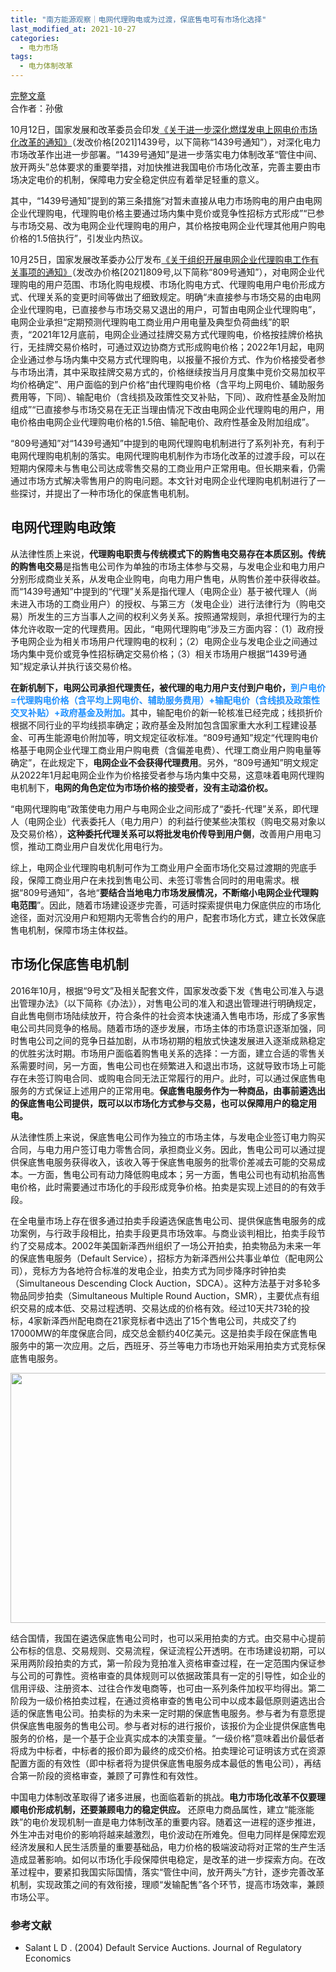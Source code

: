 ```yaml
---
title: "南方能源观察｜电网代理购电或为过渡，保底售电可有市场化选择"
last_modified_at: 2021-10-27
categories:
  - 电力市场
tags:
  - 电力体制改革
---
```


[完整文章](https://mp.weixin.qq.com/s/4rQTQBVimtPnUmpQX5-ZJQ)  
合作者：孙傲

10月12日，国家发展和改革委员会印发[《关于进一步深化燃煤发电上网电价市场化改革的通知》](https://www.ndrc.gov.cn/xxgk/zcfb/tz/202110/t20211012_1299461_ext.html)（发改价格[2021]1439号，以下简称“1439号通知”），对深化电力市场改革作出进一步部署。“1439号通知”是进一步落实电力体制改革“管住中间、放开两头”总体要求的重要举措，对加快推进我国电价市场化改革，完善主要由市场决定电价的机制，保障电力安全稳定供应有着举足轻重的意义。

其中，“1439号通知”提到的第三条措施“对暂未直接从电力市场购电的用户由电网企业代理购电，代理购电价格主要通过场内集中竞价或竞争性招标方式形成”“已参与市场交易、改为电网企业代理购电的用户，其价格按电网企业代理其他用户购电价格的1.5倍执行”，引发业内热议。

10月25日，国家发展改革委办公厅发布[《关于组织开展电网企业代理购电工作有关事项的通知》](https://www.ndrc.gov.cn/xxgk/zcfb/tz/202110/t20211026_1300892_ext.html)（发改办价格[2021]809号,以下简称“809号通知”），对电网企业代理购电的用户范围、市场化购电规模、市场化购电方式、代理购电用户电价形成方式、代理关系的变更时间等做出了细致规定。明确“未直接参与市场交易的由电网企业代理购电，已直接参与市场交易又退出的用户，可暂由电网企业代理购电”，电网企业承担“定期预测代理购电工商业用户用电量及典型负荷曲线”的职责，“2021年12月底前，电网企业通过挂牌交易方式代理购电，价格按挂牌价格执行，无挂牌交易价格时，可通过双边协商方式形成购电价格；2022年1月起，电网企业通过参与场内集中交易方式代理购电，以报量不报价方式、作为价格接受者参与市场出清，其中采取挂牌交易方式的，价格继续按当月月度集中竞价交易加权平均价格确定”、用户面临的到户价格“由代理购电价格（含平均上网电价、辅助服务费用等，下同）、输配电价（含线损及政策性交叉补贴，下同）、政府性基金及附加组成”“已直接参与市场交易在无正当理由情况下改由电网企业代理购电的用户，用电价格由电网企业代理购电价格的1.5倍、输配电价、政府性基金及附加组成”。

“809号通知”对“1439号通知”中提到的电网代理购电机制进行了系列补充，有利于电网代理购电机制的落实。电网代理购电机制作为市场化改革的过渡手段，可以在短期内保障未与售电公司达成零售交易的工商业用户正常用电。但长期来看，仍需通过市场方式解决零售用户的购电问题。本文针对电网企业代理购电机制进行了一些探讨，并提出了一种市场化的保底售电机制。

## 电网代理购电政策

从法律性质上来说，**代理购电职责与传统模式下的购售电交易存在本质区别。传统的购售电交易**是指售电公司作为单独的市场主体参与交易，与发电企业和电力用户分别形成商业关系，从发电企业购电，向电力用户售电，从购售价差中获得收益。而“1439号通知”中提到的“代理”关系是指代理人（电网企业）基于被代理人（尚未进入市场的工商业用户）的授权、与第三方（发电企业）进行法律行为（购电交易）所发生的三方当事人之间的权利义务关系。按照通常规则，承担代理行为的主体允许收取一定的代理费用。因此，“电网代理购电”涉及三方面内容：（1）政府授予电网企业为相关市场用户代理购电的权利；（2）电网企业与发电企业之间通过场内集中竞价或竞争性招标确定交易价格；（3）相关市场用户根据“1439号通知”规定承认并执行该交易价格。

**在新机制下，电网公司承担代理责任，被代理的电力用户支付到户电价，**<span style="color:DodgerBlue">**到户电价=代理购电价格（含平均上网电价、辅助服务费用）+输配电价（含线损及政策性交叉补贴）+政府基金及附加。**</span>其中，输配电价的新一轮核准已经完成；线损折价根据不同行业的平均线损率确定；政府基金及附加包含国家重大水利工程建设基金、可再生能源电价附加等，明文规定征收标准。“809号通知”规定“代理购电价格基于电网企业代理工商业用户购电费（含偏差电费）、代理工商业用户购电量等确定”，在此规定下，**电网企业不会获得代理费用**。另外，“809号通知”明文规定从2022年1月起电网企业作为价格接受者参与场内集中交易，这意味着电网代理购电机制下，**电网的角色定位为市场价格的接受者，没有主动溢价权。**

“电网代理购电”政策使电力用户与电网企业之间形成了“委托-代理”关系，即代理人（电网企业）代表委托人（电力用户）的利益行使某些决策权（购电交易对象以及交易价格），**这种委托代理关系可以将批发电价传导到用户侧**，改善用户用电习惯，推动工商业用户自发优化用电行为。

综上，电网企业代理购电机制可作为工商业用户全面市场化交易过渡期的兜底手段，保障工商业用户在未找到售电公司、未签订零售合同时的用电需求。根据“809号通知”，各地“**要结合当地电力市场发展情况，不断缩小电网企业代理购电范围**”。因此，随着市场建设逐步完善，可适时探索提供电力保底供应的市场化途径，面对沉没用户和短期内无零售合约的用户，配套市场化方式，建立长效保底售电机制，保障市场主体权益。

## 市场化保底售电机制

2016年10月，根据“9号文”及相关配套文件，国家发改委下发《售电公司准入与退出管理办法》（以下简称《办法》），对售电公司的准入和退出管理进行明确规定，自此售电侧市场陆续放开，符合条件的社会资本快速涌入售电市场，形成了多家售电公司共同竞争的格局。随着市场的逐步发展，市场主体的市场意识逐渐加强，同时售电公司之间的竞争日益加剧，从市场初期的粗放式快速发展进入逐渐成熟稳定的优胜劣汰时期。市场用户面临着购售电关系的选择：一方面，建立合适的零售关系需要时间，另一方面，售电公司也在频繁进入和退出市场，这就导致市场上可能存在未签订购电合同、或购电合同无法正常履行的用户。此时，可以通过保底售电服务的方式保证上述用户的正常用电。**保底售电服务作为一种商品，由事前遴选出的保底售电公司提供，既可以以市场化方式参与交易，也可以保障用户的稳定用电。**

从法律性质上来说，保底售电公司作为独立的市场主体，与发电企业签订电力购买合同，与电力用户签订电力零售合同，承担商业义务。因此，售电公司可以通过提供保底售电服务获得收入，该收入等于保底售电服务的批零价差减去可能的交易成本。一方面，售电公司有动力降低购电成本；另一方面，售电公司也有动机抬高售电价格，此时需要通过市场化的手段形成竞争价格。拍卖是实现上述目的的有效手段。

在全电量市场上存在很多通过拍卖手段遴选保底售电公司、提供保底售电服务的成功案例，与行政手段相比，拍卖手段更具市场效率。与商业谈判相比，拍卖手段节约了交易成本。2002年美国新泽西州组织了一场公开拍卖，拍卖物品为未来一年的保底售电服务（Default Service），招标方为新泽西州公共事业单位（配电网公司），竞标方为各地符合标准的发电企业，拍卖方式为同步降序时钟拍卖（Simultaneous Descending Clock Auction，SDCA）。这种方法基于对多轮多物品同步拍卖（Simultaneous Multiple Round Auction，SMR），主要优点有组织交易的成本低、交易过程透明、交易达成的价格有效。经过10天共73轮的投标，4家新泽西州配电商在21家竞标者中选出了15个售电公司，共成交了约17000MW的年度保底合同，成交总金额约40亿美元。这是拍卖手段在保底售电服务中的第一次应用。之后，西班牙、芬兰等电力市场也开始采用拍卖方式竞标保底售电服务。

<p align="center">
<img src="{{site.baseurl}}/assets/images/post/1027.png" height="400" width="600" />
</p>

结合国情，我国在遴选保底售电公司时，也可以采用拍卖的方式。由交易中心提前公布标的信息、交易规则、交易流程，保证流程公开透明。在市场建设初期，可以采用两阶段拍卖的方式，第一阶段为竞拍准入资格审查过程，在一定范围内保证参与公司的可靠性。资格审查的具体规则可以依据政策具有一定的引导性，如企业的信用评级、注册资本、过往合作发电商等，也可由一系列条件加权平均得出。第二阶段为一级价格拍卖过程，在通过资格审查的售电公司中以成本最低原则遴选出合适的保底售电公司。拍卖标的为未来一定时期的保底售电服务。参与者为有意愿提供保底售电服务的售电公司。参与者对标的进行报价，该报价为企业提供保底售电服务的价格，是一个基于企业真实成本的决策变量。“一级价格”意味着出价最低者将成为中标者，中标者的报价即为最终的成交价格。拍卖理论可证明该方式在资源配置方面的有效性（即中标者将为提供保底售电服务成本最低的售电公司），再结合第一阶段的资格审查，兼顾了可靠性和有效性。

中国电力体制改革取得了诸多进展，也面临着新的挑战。**电力市场化改革不仅要理顺电价形成机制，还要兼顾电力的稳定供应。** 还原电力商品属性，建立“能涨能跌”的电价发现机制一直是电力体制改革的重要内容。随着这一进程的逐步推进，外生冲击对电价的影响将越来越激烈，电价波动在所难免。但电力同样是保障宏观经济发展和人民生活质量的重要基础品，电力价格的极端波动将对正常的生产生活造成显著影响。如何以市场化手段保障供电稳定，是改革的进一步探索方向。在改革过程中，要紧扣我国实际国情，落实“管住中间，放开两头”方针，逐步完善改革机制，实现政策之间的有效衔接，理顺“发输配售”各个环节，提高市场效率，兼顾市场公平。

### 参考文献
- Salant L D . (2004) Default Service Auctions. Journal of Regulatory Economics
